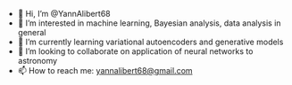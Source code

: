 - 👋 Hi, I’m @YannAlibert68
- 👀 I’m interested in machine learning, Bayesian analysis, data analysis in general
- 🌱 I’m currently learning variational autoencoders and generative models
- 💞️ I’m looking to collaborate on application of neural networks to astronomy
- 📫 How to reach me: yannalibert68@gmail.com

<!---
YannAlibert68/YannAlibert68 is a ✨ special ✨ repository because its `README.md` (this file) appears on your GitHub profile.
You can click the Preview link to take a look at your changes.
--->
